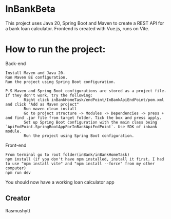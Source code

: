 # InBankBeta

This project uses Java 20, Spring Boot and Maven to create a REST API for a bank loan calculator. Frontend is created with Vue.js, runs on Vite.

# How to run the project:

Back-end

    Install Maven and Java 20.
    Run Maven BE configuration.
    Run the project using Spring Boot configuration.

    P.S Maven and Spring Boot configurations are stored as a project file. If they don't work, try the following:
            Right click inBankHomeTask/endPoint/InBankApiEndPoint/pom.xml and click "Add as Maven project"
            Run maven clean install
            Go to project structure -> Modules -> Dependencies -> press + and find .jar file from target folder. Tick the box and press apply.
            Set up Spring Boot configuration with the main class being `ApiEndPoint.SpringBootAppForInBankApiEndPoint`. Use SDK of inbank module.
            Run the project using Spring Boot configuration.

Front-end
    
    From terminal go to root folder(inBank/inBankHomeTask)
    npm install (if you don't have npm installed, install it first. I had to use "npm install vite" and "npm install --force" from my other computer)
    npm run dev

You should now have a working loan calculator app


## Creator
Rasmushytt
